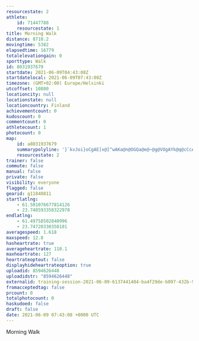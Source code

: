 ```yaml
---
resourcestate: 2
athlete:
    id: 71447788
    resourcestate: 1
title: Morning Walk
distance: 8710.2
movingtime: 5382
elapsedtime: 16779
totalelevationgain: 0
sporttype: Walk
id: 8031937679
startdate: 2021-06-09T04:43:08Z
startdatelocal: 2021-06-09T07:43:08Z
timezone: (GMT+02:00) Europe/Helsinki
utcoffset: 10800
locationcity: null
locationstate: null
locationcountry: Finland
achievementcount: 0
kudoscount: 0
commentcount: 0
athletecount: 1
photocount: 0
map:
    id: a8031937679
    summarypolyline: '}`kvJoi}oCgAE]x@]^wAKa@n@OGQa@e@~@g@VOgAYk@q@cCcAuB]sA[q@_@aBOkAHoAe@kBwAyHWaAi@uDw@kGSk@]Ug@y@]uAk@uA[UM@OYq@[U]AQOSIcAUWg@eB?UZ}AGuBMMCa@[\`@}BKo@VmIRy@HsA^_CUgCMyCv@k@LmBXLn@Hb@SHQ`ALNk@Zo@@i@KuBSy@OUEs@[S^gACSNMZ}Be@aCUo@IaAo@gCLa@?m@MqAGw@v@[Z]DDZ_@LALWH\\LPl@VRZ_AFeCx@OFm@HKhA`@RGPYEa@FuBGm@FaBMyB?}@DkBJ]NUAuBJa@@sBG}ASgAC_C@uBMy@GNGKCJNDEIG~@GFGlANdDEj@G@HJ?v@U`AE|ALnBHtC\`@RpBb@~A^Jj@c@n@Rb@WDn@h@]\VPi@^JPXnAAb@Vr@GL^LCLP@OTOCCGFH\DfBh@NlBm@?sANk@`As@b@aAXYBqAEy@JAAMf@?z@FCxADhAMbA@f@FTb@d@Lf@|Ch@bA_@nEJjBa@Zm@h@Wf@e@\q@Py@E}@BiBD_AKaDE[HQ~@Af@h@f@Ib@c@hGl@IMLOA]PCBOVORe@z@Qh@[^c@z@Lj@I?n@QhAFf@QP[Jh@j@|@hCZLBO`@v@`@RL@OIP?RRI?Dd@O|@H`ABhENp@TjCd@dAD\i@@Bx@XZn@dAFd@CNTHJj@p@FGrAb@dDGAQv@A`FQhB@b@T~@IfDy@zFGjBBfBP|@ExBRnDIbCN~@GzESvBFn@Ex@a@@Uf@UtAk@`A_@?e@Z]m@c@uAScAsBgCGWq@}@YDiAnAkEhBGE?NYGO]YUIN]HUECIb@\h@EXb@~@^h@~AVdCNl@t@jAnATZ^`Al@fA\vEUp@@FRj@Gh@\z@xANp@B|@NnAJZDvBLdABjCAzBId@LJ@LGSBNSKLNb@QQvIJbBNdBAX]pA_@h@]\K\@^_@bAWfA?b@SVAl@]nAKLG~@@r@MAk@rAQfAg@pA@lAOX?z@i@tAQlAIQJMUR@FGSUIXaACk@g@uCy@gAu@LYb@{@ScA^uA[SH]n@s@LENg@`@aA^k@Co@b@aAUoBVw@uA'
    resourcestate: 2
trainer: false
commute: false
manual: false
private: false
visibility: everyone
flagged: false
gearid: g11840811
startlatlng:
    - 61.501076677814126
    - 23.748593358322978
endlatlng:
    - 61.49758502840996
    - 23.74720330350101
averagespeed: 1.618
maxspeed: 12.8
hasheartrate: true
averageheartrate: 110.1
maxheartrate: 127
heartrateoptout: false
displayhideheartrateoption: true
uploadid: 8594626448
uploadidstr: "8594626448"
externalid: training-session-2021-06-09-6137441404-ba4f29de-b097-432b-933c-c022aff4d2b1.fit
fromacceptedtag: false
prcount: 0
totalphotocount: 0
haskudoed: false
draft: false
date: 2021-06-09 07:43:08 +0000 UTC
---
```

Morning Walk